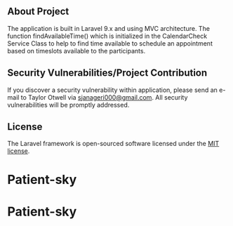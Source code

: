 ## About Project

The application is built in Laravel 9.x and using MVC architecture. The function findAvailableTime() which is initialized in the CalendarCheck Service Class to help to find time available to schedule an appointment based on timeslots available to the participants.

## Security Vulnerabilities/Project Contribution 

If you discover a security vulnerability within application, please send an e-mail to Taylor Otwell via [sjanageri000@gmail.com](mailto:sjanageri000@gmail.com). All security vulnerabilities will be promptly addressed.

## License

The Laravel framework is open-sourced software licensed under the [MIT license](https://opensource.org/licenses/MIT).
# Patient-sky
# Patient-sky
